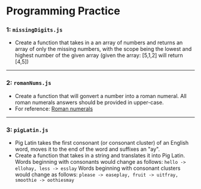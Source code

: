 # Programming Practice

### 1: `missingDigits.js`
- Create a function that takes in a an array of numbers and returns an array of only the missing numbers, with the scope being the lowest and highest number of the given array (given the array: [5,1,2] will return [4,5])

---
### 2: `romanNums.js`
- Create a function that will gonvert a number into a roman numeral. All roman numerals answers should be provided in upper-case.
- For reference: [Roman numerals](https://www.knowtheromans.co.uk/Categories/SubCatagories/RomanNumerals/RomanNumerals1-1000/)  

---
### 3: `pigLatin.js`
- Pig Latin takes the first consonant (or consonant cluster) of an English word, moves it to the end of the word and suffixes an "ay".
- Create a function that takes in a string and translates it into Pig Latin. Words beginning with consonants would change as follows: `hello -> ellohay, less -> esslay` Words beginning with consonant clusters would change as follows: `please -> easeplay, fruit -> uitfray, smoothie -> oothiesmay`

